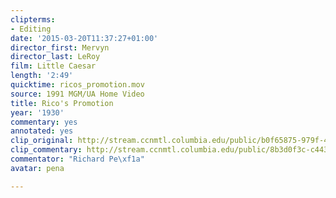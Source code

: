 ```yaml
---
clipterms:
- Editing
date: '2015-03-20T11:37:27+01:00'
director_first: Mervyn
director_last: LeRoy
film: Little Caesar
length: '2:49'
quicktime: ricos_promotion.mov
source: 1991 MGM/UA Home Video
title: Rico's Promotion
year: '1930'
commentary: yes
annotated: yes
clip_original: http://stream.ccnmtl.columbia.edu/public/b0f65875-979f-4c0a-adf9-6798cf72777e-008_caesar_FLG-mp4-aac-480w-850kbps-ffmpeg.mp4
clip_commentary: http://stream.ccnmtl.columbia.edu/public/8b3d0f3c-c443-4a31-9ad7-31a2f158d1f6-008_caesar_commentary_FLG-mp4-aac-480w-850kbps-ffmpeg.mp4
commentator: "Richard Pe\xf1a"
avatar: pena

---
```

